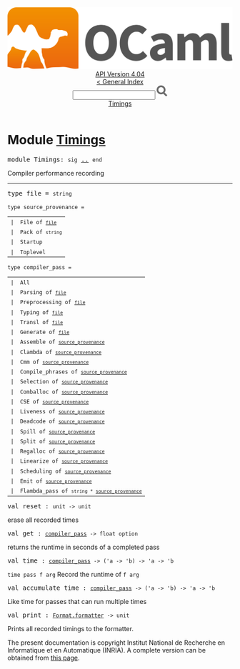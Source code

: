 <!-- ((! set title API !)) ((! set documentation !)) ((! set api !)) ((! set nobreadcrumb !)) -->
<div class="api"><header><nav class="toc brand"><a class="brand" href="https://ocaml.org/"><img src="colour-logo-gray.svg" class="svg" alt="OCaml"></a></nav><nav class="toc"><div class="toc_version"><a href="/docs" id="version-select">API Version 4.04</a></div><a href="index.html">&lt; General Index</a><div class="api_search"><input type="text" name="apisearch" id="api_search" oninput="mySearch(false);" onkeypress="this.oninput();" onclick="this.oninput();" onpaste="this.oninput();">
<img src="search_icon.svg" alt="Search" class="svg" onclick="mySearch(false)"></div>
<div id="search_results"></div><div class="toc_title"><a href="#top">Timings</a></div><ul></ul></nav></header>

<h1>Module <a href="type_Timings.html">Timings</a></h1>

<pre><span class="keyword">module</span> Timings: <code class="code"><span class="keyword">sig</span></code> <a href="Timings.html">..</a> <code class="code"><span class="keyword">end</span></code></pre><div class="info module top">
Compiler performance recording<br>
</div>
<hr width="100%">

<pre><span id="TYPEfile"><span class="keyword">type</span> <code class="type"></code>file</span> = <code class="type">string</code> </pre>


<pre><code><span id="TYPEsource_provenance"><span class="keyword">type</span> <code class="type"></code>source_provenance</span> = </code></pre><table class="typetable">
<tbody><tr>
<td align="left" valign="top">
<code><span class="keyword">|</span></code></td>
<td align="left" valign="top">
<code><span id="TYPEELTsource_provenance.File"><span class="constructor">File</span></span> <span class="keyword">of</span> <code class="type"><a href="Timings.html#TYPEfile">file</a></code></code></td>

</tr>
<tr>
<td align="left" valign="top">
<code><span class="keyword">|</span></code></td>
<td align="left" valign="top">
<code><span id="TYPEELTsource_provenance.Pack"><span class="constructor">Pack</span></span> <span class="keyword">of</span> <code class="type">string</code></code></td>

</tr>
<tr>
<td align="left" valign="top">
<code><span class="keyword">|</span></code></td>
<td align="left" valign="top">
<code><span id="TYPEELTsource_provenance.Startup"><span class="constructor">Startup</span></span></code></td>

</tr>
<tr>
<td align="left" valign="top">
<code><span class="keyword">|</span></code></td>
<td align="left" valign="top">
<code><span id="TYPEELTsource_provenance.Toplevel"><span class="constructor">Toplevel</span></span></code></td>

</tr></tbody></table>



<pre><code><span id="TYPEcompiler_pass"><span class="keyword">type</span> <code class="type"></code>compiler_pass</span> = </code></pre><table class="typetable">
<tbody><tr>
<td align="left" valign="top">
<code><span class="keyword">|</span></code></td>
<td align="left" valign="top">
<code><span id="TYPEELTcompiler_pass.All"><span class="constructor">All</span></span></code></td>

</tr>
<tr>
<td align="left" valign="top">
<code><span class="keyword">|</span></code></td>
<td align="left" valign="top">
<code><span id="TYPEELTcompiler_pass.Parsing"><span class="constructor">Parsing</span></span> <span class="keyword">of</span> <code class="type"><a href="Timings.html#TYPEfile">file</a></code></code></td>

</tr>
<tr>
<td align="left" valign="top">
<code><span class="keyword">|</span></code></td>
<td align="left" valign="top">
<code><span id="TYPEELTcompiler_pass.Preprocessing"><span class="constructor">Preprocessing</span></span> <span class="keyword">of</span> <code class="type"><a href="Timings.html#TYPEfile">file</a></code></code></td>

</tr>
<tr>
<td align="left" valign="top">
<code><span class="keyword">|</span></code></td>
<td align="left" valign="top">
<code><span id="TYPEELTcompiler_pass.Typing"><span class="constructor">Typing</span></span> <span class="keyword">of</span> <code class="type"><a href="Timings.html#TYPEfile">file</a></code></code></td>

</tr>
<tr>
<td align="left" valign="top">
<code><span class="keyword">|</span></code></td>
<td align="left" valign="top">
<code><span id="TYPEELTcompiler_pass.Transl"><span class="constructor">Transl</span></span> <span class="keyword">of</span> <code class="type"><a href="Timings.html#TYPEfile">file</a></code></code></td>

</tr>
<tr>
<td align="left" valign="top">
<code><span class="keyword">|</span></code></td>
<td align="left" valign="top">
<code><span id="TYPEELTcompiler_pass.Generate"><span class="constructor">Generate</span></span> <span class="keyword">of</span> <code class="type"><a href="Timings.html#TYPEfile">file</a></code></code></td>

</tr>
<tr>
<td align="left" valign="top">
<code><span class="keyword">|</span></code></td>
<td align="left" valign="top">
<code><span id="TYPEELTcompiler_pass.Assemble"><span class="constructor">Assemble</span></span> <span class="keyword">of</span> <code class="type"><a href="Timings.html#TYPEsource_provenance">source_provenance</a></code></code></td>

</tr>
<tr>
<td align="left" valign="top">
<code><span class="keyword">|</span></code></td>
<td align="left" valign="top">
<code><span id="TYPEELTcompiler_pass.Clambda"><span class="constructor">Clambda</span></span> <span class="keyword">of</span> <code class="type"><a href="Timings.html#TYPEsource_provenance">source_provenance</a></code></code></td>

</tr>
<tr>
<td align="left" valign="top">
<code><span class="keyword">|</span></code></td>
<td align="left" valign="top">
<code><span id="TYPEELTcompiler_pass.Cmm"><span class="constructor">Cmm</span></span> <span class="keyword">of</span> <code class="type"><a href="Timings.html#TYPEsource_provenance">source_provenance</a></code></code></td>

</tr>
<tr>
<td align="left" valign="top">
<code><span class="keyword">|</span></code></td>
<td align="left" valign="top">
<code><span id="TYPEELTcompiler_pass.Compile_phrases"><span class="constructor">Compile_phrases</span></span> <span class="keyword">of</span> <code class="type"><a href="Timings.html#TYPEsource_provenance">source_provenance</a></code></code></td>

</tr>
<tr>
<td align="left" valign="top">
<code><span class="keyword">|</span></code></td>
<td align="left" valign="top">
<code><span id="TYPEELTcompiler_pass.Selection"><span class="constructor">Selection</span></span> <span class="keyword">of</span> <code class="type"><a href="Timings.html#TYPEsource_provenance">source_provenance</a></code></code></td>

</tr>
<tr>
<td align="left" valign="top">
<code><span class="keyword">|</span></code></td>
<td align="left" valign="top">
<code><span id="TYPEELTcompiler_pass.Comballoc"><span class="constructor">Comballoc</span></span> <span class="keyword">of</span> <code class="type"><a href="Timings.html#TYPEsource_provenance">source_provenance</a></code></code></td>

</tr>
<tr>
<td align="left" valign="top">
<code><span class="keyword">|</span></code></td>
<td align="left" valign="top">
<code><span id="TYPEELTcompiler_pass.CSE"><span class="constructor">CSE</span></span> <span class="keyword">of</span> <code class="type"><a href="Timings.html#TYPEsource_provenance">source_provenance</a></code></code></td>

</tr>
<tr>
<td align="left" valign="top">
<code><span class="keyword">|</span></code></td>
<td align="left" valign="top">
<code><span id="TYPEELTcompiler_pass.Liveness"><span class="constructor">Liveness</span></span> <span class="keyword">of</span> <code class="type"><a href="Timings.html#TYPEsource_provenance">source_provenance</a></code></code></td>

</tr>
<tr>
<td align="left" valign="top">
<code><span class="keyword">|</span></code></td>
<td align="left" valign="top">
<code><span id="TYPEELTcompiler_pass.Deadcode"><span class="constructor">Deadcode</span></span> <span class="keyword">of</span> <code class="type"><a href="Timings.html#TYPEsource_provenance">source_provenance</a></code></code></td>

</tr>
<tr>
<td align="left" valign="top">
<code><span class="keyword">|</span></code></td>
<td align="left" valign="top">
<code><span id="TYPEELTcompiler_pass.Spill"><span class="constructor">Spill</span></span> <span class="keyword">of</span> <code class="type"><a href="Timings.html#TYPEsource_provenance">source_provenance</a></code></code></td>

</tr>
<tr>
<td align="left" valign="top">
<code><span class="keyword">|</span></code></td>
<td align="left" valign="top">
<code><span id="TYPEELTcompiler_pass.Split"><span class="constructor">Split</span></span> <span class="keyword">of</span> <code class="type"><a href="Timings.html#TYPEsource_provenance">source_provenance</a></code></code></td>

</tr>
<tr>
<td align="left" valign="top">
<code><span class="keyword">|</span></code></td>
<td align="left" valign="top">
<code><span id="TYPEELTcompiler_pass.Regalloc"><span class="constructor">Regalloc</span></span> <span class="keyword">of</span> <code class="type"><a href="Timings.html#TYPEsource_provenance">source_provenance</a></code></code></td>

</tr>
<tr>
<td align="left" valign="top">
<code><span class="keyword">|</span></code></td>
<td align="left" valign="top">
<code><span id="TYPEELTcompiler_pass.Linearize"><span class="constructor">Linearize</span></span> <span class="keyword">of</span> <code class="type"><a href="Timings.html#TYPEsource_provenance">source_provenance</a></code></code></td>

</tr>
<tr>
<td align="left" valign="top">
<code><span class="keyword">|</span></code></td>
<td align="left" valign="top">
<code><span id="TYPEELTcompiler_pass.Scheduling"><span class="constructor">Scheduling</span></span> <span class="keyword">of</span> <code class="type"><a href="Timings.html#TYPEsource_provenance">source_provenance</a></code></code></td>

</tr>
<tr>
<td align="left" valign="top">
<code><span class="keyword">|</span></code></td>
<td align="left" valign="top">
<code><span id="TYPEELTcompiler_pass.Emit"><span class="constructor">Emit</span></span> <span class="keyword">of</span> <code class="type"><a href="Timings.html#TYPEsource_provenance">source_provenance</a></code></code></td>

</tr>
<tr>
<td align="left" valign="top">
<code><span class="keyword">|</span></code></td>
<td align="left" valign="top">
<code><span id="TYPEELTcompiler_pass.Flambda_pass"><span class="constructor">Flambda_pass</span></span> <span class="keyword">of</span> <code class="type">string * <a href="Timings.html#TYPEsource_provenance">source_provenance</a></code></code></td>

</tr></tbody></table>



<pre><span id="VALreset"><span class="keyword">val</span> reset</span> : <code class="type">unit -&gt; unit</code></pre><div class="info ">
erase all recorded times<br>
</div>

<pre><span id="VALget"><span class="keyword">val</span> get</span> : <code class="type"><a href="Timings.html#TYPEcompiler_pass">compiler_pass</a> -&gt; float option</code></pre><div class="info ">
returns the runtime in seconds of a completed pass<br>
</div>

<pre><span id="VALtime"><span class="keyword">val</span> time</span> : <code class="type"><a href="Timings.html#TYPEcompiler_pass">compiler_pass</a> -&gt; ('a -&gt; 'b) -&gt; 'a -&gt; 'b</code></pre><div class="info ">
<code class="code">time&nbsp;pass&nbsp;f&nbsp;arg</code> Record the runtime of <code class="code">f&nbsp;arg</code><br>
</div>

<pre><span id="VALaccumulate_time"><span class="keyword">val</span> accumulate_time</span> : <code class="type"><a href="Timings.html#TYPEcompiler_pass">compiler_pass</a> -&gt; ('a -&gt; 'b) -&gt; 'a -&gt; 'b</code></pre><div class="info ">
Like time for passes that can run multiple times<br>
</div>

<pre><span id="VALprint"><span class="keyword">val</span> print</span> : <code class="type"><a href="Format.html#TYPEformatter">Format.formatter</a> -&gt; unit</code></pre><div class="info ">
Prints all recorded timings to the formatter.<br>
</div>
<div class="copyright">The present documentation is copyright Institut National de Recherche en Informatique et en Automatique (INRIA). A complete version can be obtained from <a href="http://caml.inria.fr/pub/docs/manual-ocaml/">this page</a>.</div></div>